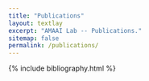 ```yaml
---
title: "Publications"
layout: textlay
excerpt: "AMAAI Lab -- Publications."
sitemap: false
permalink: /publications/
---
```


{% include bibliography.html %}



